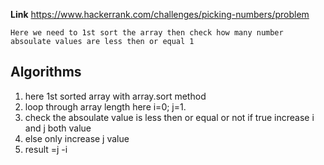 **Link** https://www.hackerrank.com/challenges/picking-numbers/problem

`Here we need to 1st sort the array then check how many number absoulate values are less then or equal 1 `

## Algorithms 
1. here 1st sorted array with array.sort method 
2. loop through array length here i=0; j=1.
3. check the absoulate value is less then or equal or not if true increase i and j both value
4. else only increase j value
5. result =j -i

